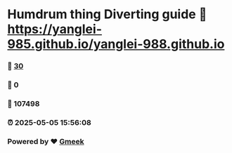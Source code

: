 # Humdrum thing Diverting guide :link: https://yanglei-985.github.io/yanglei-988.github.io 
### :page_facing_up: [30](https://yanglei-985.github.io/yanglei-988.github.io/tag.html) 
### :speech_balloon: 0 
### :hibiscus: 107498 
### :alarm_clock: 2025-05-05 15:56:08 
### Powered by :heart: [Gmeek](https://github.com/Meekdai/Gmeek)
